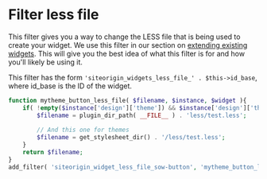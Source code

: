 # Filter less file

This filter gives you a way to change the LESS file that is being used to create your widget. We use this filter in our section on [extending existing widgets](../../getting-started/extending-existing-widgets.md). This will give you the best idea of what this filter is for and how you'll likely be using it.

This filter has the form `'siteorigin_widgets_less_file_' . $this->id_base`, where id_base is the ID of the widget.

```php
function mytheme_button_less_file( $filename, $instance, $widget ){
	if( !empty($instance['design']['theme']) && $instance['design']['theme'] == 'test' ) {
		$filename = plugin_dir_path( __FILE__ ) . 'less/test.less';
		
		// And this one for themes
		$filename = get_stylesheet_dir() . '/less/test.less'; 
	}
	return $filename;
}
add_filter( 'siteorigin_widget_less_file_sow-button', 'mytheme_button_less_file', 10, 3 );
```